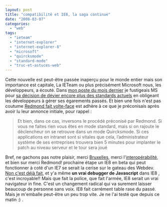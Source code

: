 ```yaml
---
layout: post
title: "compatibilité et IE8, la saga continue"
date: "2008-03-07"
categories: 
  - "web"
tags: 
  - "ieteam"
  - "internet-explorer"
  - "internet-explorer-8"
  - "microsoft"
  - "quircksmode"
  - "standard-mode"
  - "truc-et-astuces-web"
---
```


Cette nouvelle est peut-être passée inaperçu pour le monde entier mais son importance est capitale, La IETeam ou plus précisément Microsoft nous, les développeurs, a écouté. Dans [mon poste du mois dernier](http://nyamsprod.com/blog/2008/01/24/compatibilite-et-ie8-ou-comment-refiler-une-patate-chaude/ "compatibilité et IE8 ou comment refiler une patate chaude") je fustigeais MS pour [sa décision de dévier encore plus des standards actuels](http://blogs.msdn.com/ie/archive/2008/01/21/compatibility-and-ie8.aspx "Compatibility and IE8") en obligeant les développeurs à gérer ses égarements passés. Et bien une fois n'est pas coutume [Redmond fait volte-face](http://blogs.msdn.com/ie/archive/2008/03/03/microsoft-s-interoperability-principles-and-ie8.aspx "Microsoft's Interoperability Principles and IE8") est adhère à ce que je préconisais après avoir lu leur annonce initiale, pour rappel :

> Et bien, dans ce cas, inversons le procédé préconisé par Redmond. Si vous ne faites rien vous êtes en mode standard, mais si on rajoute le déclencheur on se retrouve dans un mode Quircksmode. Si ces applications en intranet sont si vitales que cela, l’administrateur système de ses entreprises trouvera bien 5 minutes pour implanter le patch au niveau serveur et le tour sera joué

Bref, ne gachons pas notre plaisir, merci [Bruxelles](http://www.independent.co.uk/news/business/news/microsoft-opens-up-its-products-but-brussels-remains-sceptical-785666.html "Microsoft interoperability move doesn't answer EU concerns"), merci l'[interopérabilité](http://www.microsoft.com/presspass/presskits/interoperability/default.mspx "L'interopérabilité et Microsoft, l'annonce officiel"), et bien sur merci Redmond! prochaine étape un IE8 en beta qui peut fonctionner à coté d'un IE7 se serait la cerise sur le gateau des Webdev. [Non c'est déjà fait](http://blogs.msdn.com/ie/archive/2008/03/05/internet-explorer-8-beta-1-for-developers-now-available.aspx "Internet Explorer 8 Beta 1"), et y'a même **un vrai debugger de Javascript** dans IE8 , c'est incroyable!! Mais que fait la police, que fait l'armée, IE8 serait un vrai navigateur in fine. C'est un changement radical qui va surement laisser beaucoup de personne sans voix. IE8 fait carrément table rase du passé. Mais je m'emballe peut-être un peu trop vite. Je ne l'ai testé que depuis ce matin :) .
